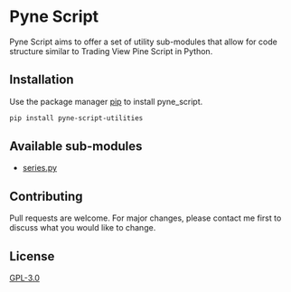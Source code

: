 # Pyne Script

Pyne Script aims to offer a set of utility sub-modules that allow for code structure similar to Trading View Pine Script in Python.

## Installation

Use the package manager [pip](https://pip.pypa.io/en/stable/) to install pyne_script.

```bash
pip install pyne-script-utilities
```

## Available sub-modules

- [series.py](https://github.com/80sVectorz/pyne_script/blob/main/docs/README_series.md)

## Contributing

Pull requests are welcome. For major changes, please contact me first
to discuss what you would like to change.

## License

[GPL-3.0](https://choosealicense.com/licenses/gpl-3.0/)
